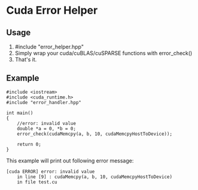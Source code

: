 # Cuda Error Helper

## Usage
1. #include "error_helper.hpp"
2. Simply wrap your cuda/cuBLAS/cuSPARSE functions with error_check()
3. That's it.

## Example
```clike=
#include <iostream>
#include <cuda_runtime.h>
#include "error_handler.hpp"

int main()
{
    //error: invalid value
    double *a = 0, *b = 0;
    error_check(cudaMemcpy(a, b, 10, cudaMemcpyHostToDevice));
    
    return 0;
}
```

This example will print out following error message:
```
[cuda ERROR] error: invalid value
    in line [9] : cudaMemcpy(a, b, 10, cudaMemcpyHostToDevice)
    in file test.cu
```
